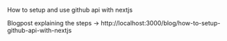 How to setup and use github api with nextjs 

Blogpost explaining the steps -> http://localhost:3000/blog/how-to-setup-github-api-with-nextjs

